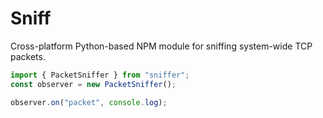 # Sniff

Cross-platform Python-based NPM module for sniffing system-wide TCP packets.

```js
import { PacketSniffer } from "sniffer";
const observer = new PacketSniffer();

observer.on("packet", console.log);
```
